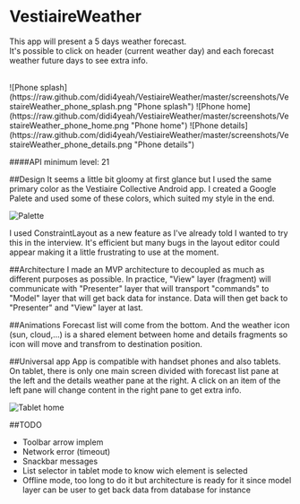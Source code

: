 # VestiaireWeather
This app will present a 5 days weather forecast.</br>
It's possible to click on header (current weather day) and each forecast weather future days to see extra info.

</br>
![Phone splash](https://raw.github.com/didi4yeah/VestiaireWeather/master/screenshots/VestaireWeather_phone_splash.png "Phone splash")
![Phone home](https://raw.github.com/didi4yeah/VestiaireWeather/master/screenshots/VestaireWeather_phone_home.png "Phone home")
![Phone details](https://raw.github.com/didi4yeah/VestiaireWeather/master/screenshots/VestaireWeather_phone_details.png "Phone details")

####API minimum level: 21

##Design
It seems a little bit gloomy at first glance but I used the same primary color as the Vestiaire Collective Android app. I created a Google Palete and used some of these colors, which suited my style in the end.

![Palette](https://raw.github.com/didi4yeah/VestiaireWeather/master/screenshots/VestaireWeather_palette.png "Palette")

I used ConstraintLayout as a new feature as I've already told I wanted to try this in the interview. It's efficient but many bugs in the layout editor could appear making it a little frustrating to use at the moment.

##Architecture
I made an MVP architecture to decoupled as much as different purposes as possible.
In practice, "View" layer (fragment) will communicate with "Presenter" layer that will transport "commands" to "Model" layer that will get back data for instance. Data will then get back to "Presenter" and "View" layer at last.

##Animations
Forecast list will come from the bottom.
And the weather icon (sun, cloud,...) is a shared element between home and details fragments so icon will move and transfrom to destination position.

##Universal app
App is compatible with handset phones and also tablets.
On tablet, there is only one main screen divided with forecast list pane at the left and the details weather pane at the right.
A click on an item of the left pane will change content in the right pane to get extra info.

![Tablet home](https://raw.github.com/didi4yeah/VestiaireWeather/master/screenshots/VestaireWeather_tablet.png "Tablet home")

##TODO
* Toolbar arrow implem
* Network error (timeout)
* Snackbar messages
* List selector in tablet mode to know wich element is selected
* Offline mode, too long to do it but architecture is ready for it since model layer can be user to get back data from database for instance


